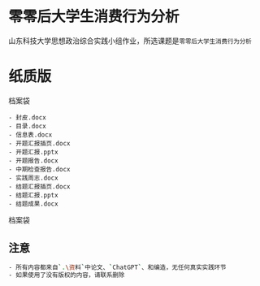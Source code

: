 # 零零后大学生消费行为分析 

山东科技大学思想政治综合实践小组作业，所选课题是`零零后大学生消费行为分析 `

# 纸质版
档案袋

    - 封皮.docx
    - 目录.docx
    - 信息表.docx
    - 开题汇报插页.docx
    - 开题汇报.pptx
    - 开题报告.docx
    - 中期检查报告.docx
    - 实践周志.docx
    - 结题汇报插页.docx
    - 结题汇报.pptx
    - 结题成果.docx

档案袋
## 注意
```bash
- 所有内容都来自`.\资料`中论文、`ChatGPT`、和编造，无任何真实实践环节
- 如果使用了没有版权的内容，请联系删除
```
